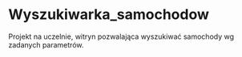 # Wyszukiwarka_samochodow
Projekt na uczelnie, witryn pozwalająca wyszukiwać samochody wg zadanych parametrów.
